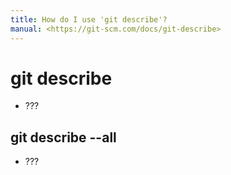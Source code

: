 ```yaml
---
title: How do I use 'git describe'?
manual: <https://git-scm.com/docs/git-describe>
---
```


# git describe <options>
- ???

## git describe --all <name>
- ???